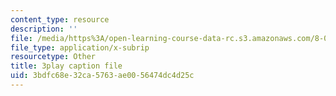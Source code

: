 ```yaml
---
content_type: resource
description: ''
file: /media/https%3A/open-learning-course-data-rc.s3.amazonaws.com/8-01sc-classical-mechanics-fall-2016/3bdfc68e32ca5763ae0056474dc4d25c_NiCMMn12CIs.vtt
file_type: application/x-subrip
resourcetype: Other
title: 3play caption file
uid: 3bdfc68e-32ca-5763-ae00-56474dc4d25c
---
```

